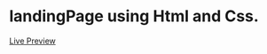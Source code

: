 # landingPage using Html and Css.
<a href="https://tushar-alec.github.io/landingPage/">Live Preview</a>